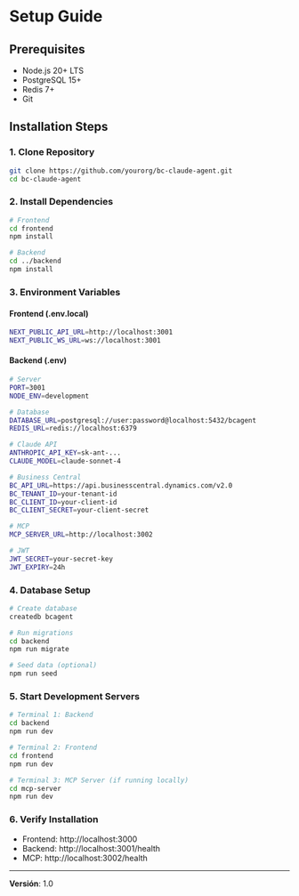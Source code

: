 # Setup Guide

## Prerequisites

- Node.js 20+ LTS
- PostgreSQL 15+
- Redis 7+
- Git

## Installation Steps

### 1. Clone Repository

```bash
git clone https://github.com/yourorg/bc-claude-agent.git
cd bc-claude-agent
```

### 2. Install Dependencies

```bash
# Frontend
cd frontend
npm install

# Backend
cd ../backend
npm install
```

### 3. Environment Variables

#### Frontend (.env.local)
```bash
NEXT_PUBLIC_API_URL=http://localhost:3001
NEXT_PUBLIC_WS_URL=ws://localhost:3001
```

#### Backend (.env)
```bash
# Server
PORT=3001
NODE_ENV=development

# Database
DATABASE_URL=postgresql://user:password@localhost:5432/bcagent
REDIS_URL=redis://localhost:6379

# Claude API
ANTHROPIC_API_KEY=sk-ant-...
CLAUDE_MODEL=claude-sonnet-4

# Business Central
BC_API_URL=https://api.businesscentral.dynamics.com/v2.0
BC_TENANT_ID=your-tenant-id
BC_CLIENT_ID=your-client-id
BC_CLIENT_SECRET=your-client-secret

# MCP
MCP_SERVER_URL=http://localhost:3002

# JWT
JWT_SECRET=your-secret-key
JWT_EXPIRY=24h
```

### 4. Database Setup

```bash
# Create database
createdb bcagent

# Run migrations
cd backend
npm run migrate

# Seed data (optional)
npm run seed
```

### 5. Start Development Servers

```bash
# Terminal 1: Backend
cd backend
npm run dev

# Terminal 2: Frontend
cd frontend
npm run dev

# Terminal 3: MCP Server (if running locally)
cd mcp-server
npm run dev
```

### 6. Verify Installation

- Frontend: http://localhost:3000
- Backend: http://localhost:3001/health
- MCP: http://localhost:3002/health

---

**Versión**: 1.0

